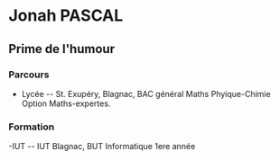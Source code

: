 # Jonah PASCAL
## Prime de l'humour

### Parcours
- Lycée
-- St. Exupéry, Blagnac, BAC général Maths Phyique-Chimie Option Maths-expertes.

### Formation
-IUT
-- IUT Blagnac, BUT Informatique 1ere année
